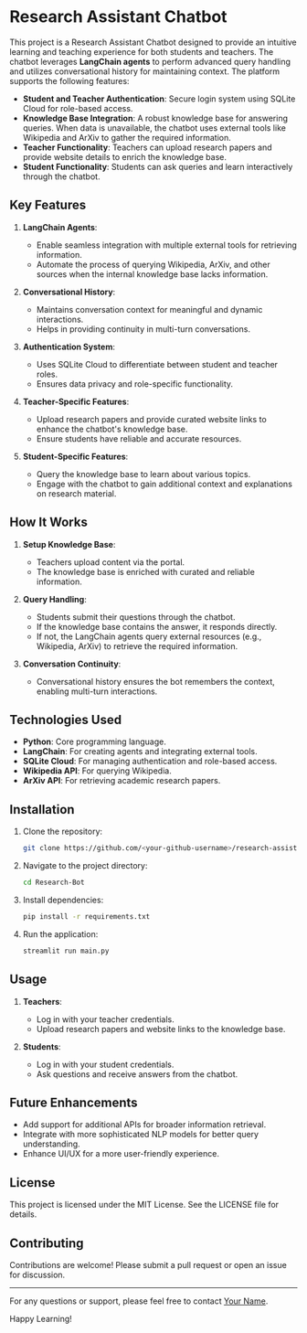# Research Assistant Chatbot

This project is a Research Assistant Chatbot designed to provide an intuitive learning and teaching experience for both students and teachers. The chatbot leverages **LangChain agents** to perform advanced query handling and utilizes conversational history for maintaining context. The platform supports the following features:

- **Student and Teacher Authentication**: Secure login system using SQLite Cloud for role-based access.
- **Knowledge Base Integration**: A robust knowledge base for answering queries. When data is unavailable, the chatbot uses external tools like Wikipedia and ArXiv to gather the required information.
- **Teacher Functionality**: Teachers can upload research papers and provide website details to enrich the knowledge base.
- **Student Functionality**: Students can ask queries and learn interactively through the chatbot.

## Key Features

1. **LangChain Agents**:

   - Enable seamless integration with multiple external tools for retrieving information.
   - Automate the process of querying Wikipedia, ArXiv, and other sources when the internal knowledge base lacks information.
2. **Conversational History**:

   - Maintains conversation context for meaningful and dynamic interactions.
   - Helps in providing continuity in multi-turn conversations.
3. **Authentication System**:

   - Uses SQLite Cloud to differentiate between student and teacher roles.
   - Ensures data privacy and role-specific functionality.
4. **Teacher-Specific Features**:

   - Upload research papers and provide curated website links to enhance the chatbot's knowledge base.
   - Ensure students have reliable and accurate resources.
5. **Student-Specific Features**:

   - Query the knowledge base to learn about various topics.
   - Engage with the chatbot to gain additional context and explanations on research material.

## How It Works

1. **Setup Knowledge Base**:

   - Teachers upload content via the portal.
   - The knowledge base is enriched with curated and reliable information.
2. **Query Handling**:

   - Students submit their questions through the chatbot.
   - If the knowledge base contains the answer, it responds directly.
   - If not, the LangChain agents query external resources (e.g., Wikipedia, ArXiv) to retrieve the required information.
3. **Conversation Continuity**:

   - Conversational history ensures the bot remembers the context, enabling multi-turn interactions.

## Technologies Used

- **Python**: Core programming language.
- **LangChain**: For creating agents and integrating external tools.
- **SQLite Cloud**: For managing authentication and role-based access.
- **Wikipedia API**: For querying Wikipedia.
- **ArXiv API**: For retrieving academic research papers.

## Installation

1. Clone the repository:
   ```bash
   git clone https://github.com/<your-github-username>/research-assistant-chatbot.git
   ```
2. Navigate to the project directory:
   ```bash
   cd Research-Bot
   ```
3. Install dependencies:
   ```bash
   pip install -r requirements.txt
   ```
4. Run the application:
   ```bash
   streamlit run main.py
   ```

## Usage

1. **Teachers**:

   - Log in with your teacher credentials.
   - Upload research papers and website links to the knowledge base.
2. **Students**:

   - Log in with your student credentials.
   - Ask questions and receive answers from the chatbot.

## Future Enhancements

- Add support for additional APIs for broader information retrieval.
- Integrate with more sophisticated NLP models for better query understanding.
- Enhance UI/UX for a more user-friendly experience.

## License

This project is licensed under the MIT License. See the LICENSE file for details.

## Contributing

Contributions are welcome! Please submit a pull request or open an issue for discussion.

---

For any questions or support, please feel free to contact [Your Name](mailto:your.email@example.com).

Happy Learning!
